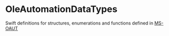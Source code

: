 # OleAutomationDataTypes

Swift definitions for structures, enumerations and functions defined in [MS-OAUT](https://docs.microsoft.com/en-us/openspecs/windows_protocols/ms-oaut/)

